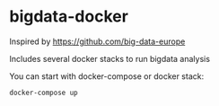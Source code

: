bigdata-docker
==============

Inspired by https://github.com/big-data-europe

Includes several docker stacks to run bigdata analysis

You can start with docker-compose or docker stack:
```
docker-compose up
```